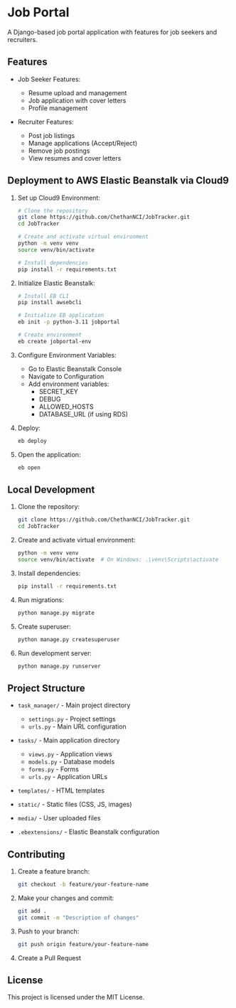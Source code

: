 # Job Portal

A Django-based job portal application with features for job seekers and recruiters.

## Features

- Job Seeker Features:
  - Resume upload and management
  - Job application with cover letters
  - Profile management
  
- Recruiter Features:
  - Post job listings
  - Manage applications (Accept/Reject)
  - Remove job postings
  - View resumes and cover letters

## Deployment to AWS Elastic Beanstalk via Cloud9

1. Set up Cloud9 Environment:
   ```bash
   # Clone the repository
   git clone https://github.com/ChethanNCI/JobTracker.git
   cd JobTracker

   # Create and activate virtual environment
   python -m venv venv
   source venv/bin/activate

   # Install dependencies
   pip install -r requirements.txt
   ```

2. Initialize Elastic Beanstalk:
   ```bash
   # Install EB CLI
   pip install awsebcli

   # Initialize EB application
   eb init -p python-3.11 jobportal

   # Create environment
   eb create jobportal-env
   ```

3. Configure Environment Variables:
   - Go to Elastic Beanstalk Console
   - Navigate to Configuration
   - Add environment variables:
     - SECRET_KEY
     - DEBUG
     - ALLOWED_HOSTS
     - DATABASE_URL (if using RDS)

4. Deploy:
   ```bash
   eb deploy
   ```

5. Open the application:
   ```bash
   eb open
   ```

## Local Development

1. Clone the repository:
   ```bash
   git clone https://github.com/ChethanNCI/JobTracker.git
   cd JobTracker
   ```

2. Create and activate virtual environment:
   ```bash
   python -m venv venv
   source venv/bin/activate  # On Windows: .\venv\Scripts\activate
   ```

3. Install dependencies:
   ```bash
   pip install -r requirements.txt
   ```

4. Run migrations:
   ```bash
   python manage.py migrate
   ```

5. Create superuser:
   ```bash
   python manage.py createsuperuser
   ```

6. Run development server:
   ```bash
   python manage.py runserver
   ```

## Project Structure

- `task_manager/` - Main project directory
  - `settings.py` - Project settings
  - `urls.py` - Main URL configuration
  
- `tasks/` - Main application directory
  - `views.py` - Application views
  - `models.py` - Database models
  - `forms.py` - Forms
  - `urls.py` - Application URLs

- `templates/` - HTML templates
- `static/` - Static files (CSS, JS, images)
- `media/` - User uploaded files
- `.ebextensions/` - Elastic Beanstalk configuration

## Contributing

1. Create a feature branch:
   ```bash
   git checkout -b feature/your-feature-name
   ```

2. Make your changes and commit:
   ```bash
   git add .
   git commit -m "Description of changes"
   ```

3. Push to your branch:
   ```bash
   git push origin feature/your-feature-name
   ```

4. Create a Pull Request

## License

This project is licensed under the MIT License.
